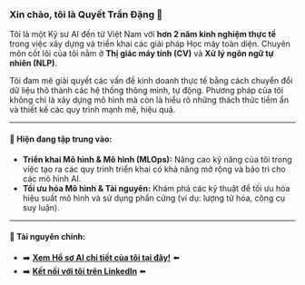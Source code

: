 ### Xin chào, tôi là Quyết Trần Đặng 👋

Tôi là một Kỹ sư AI đến từ Việt Nam với **hơn 2 năm kinh nghiệm thực tế** trong việc xây dựng và triển khai các giải pháp Học máy toàn diện. Chuyên môn cốt lõi của tôi nằm ở **Thị giác máy tính (CV)** và **Xử lý ngôn ngữ tự nhiên (NLP)**.

Tôi đam mê giải quyết các vấn đề kinh doanh thực tế bằng cách chuyển đổi dữ liệu thô thành các hệ thống thông minh, tự động. Phương pháp của tôi không chỉ là xây dựng mô hình mà còn là hiểu rõ những thách thức tiềm ẩn và thiết kế các quy trình mạnh mẽ, hiệu quả.

---

#### 🔭 Hiện đang tập trung vào:
* **Triển khai Mô hình & Mô hình (MLOps):** Nâng cao kỹ năng của tôi trong việc tạo ra các quy trình triển khai có khả năng mở rộng và bảo trì cho các mô hình AI.
* **Tối ưu hóa Mô hình & Tài nguyên:** Khám phá các kỹ thuật để tối ưu hóa hiệu suất mô hình và sử dụng phần cứng (ví dụ: lượng tử hóa, công cụ suy luận).

---

#### 🚀 Tài nguyên chính:
* ➡️ **[Xem Hồ sơ AI chi tiết của tôi tại đây!](https://github.com/quyet12308/AI-Portfolio)** ⬅️
* ➡️ **[Kết nối với tôi trên LinkedIn](https://www.linkedin.com/in/quyettd-ai/)** ⬅️
